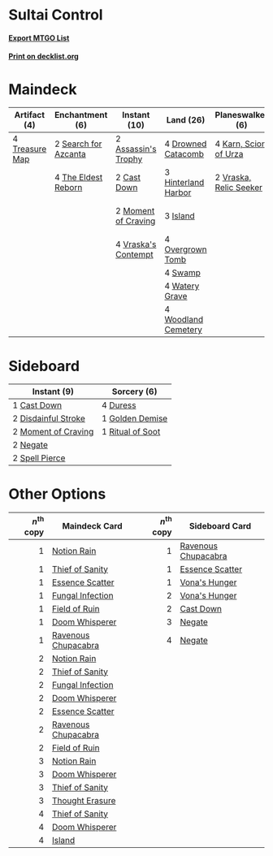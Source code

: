 # Sultai Control

#### [Export MTGO List](../collection/Sultai%20Control/Sultai%20Control.txt)
#### [Print on decklist.org](http://decklist.org/?deckmain=2%09Assassin's%20Trophy%0A2%09Cast%20Down%0A4%09Drowned%20Catacomb%0A2%09Golden%20Demise%0A3%09Hinterland%20Harbor%0A3%09Island%0A4%09Karn,%20Scion%20of%20Urza%0A2%09Moment%20of%20Craving%0A4%09Overgrown%20Tomb%0A2%09Ritual%20of%20Soot%0A2%09Search%20for%20Azcanta%0A4%09Swamp%0A4%09The%20Eldest%20Reborn%0A2%09Thought%20Erasure%0A4%09Treasure%20Map%0A4%09Vraska's%20Contempt%0A2%09Vraska,%20Relic%20Seeker%0A2%09Walk%20the%20Plank%0A4%09Watery%20Grave%0A4%09Woodland%20Cemetery&deckside=1%09Cast%20Down%0A2%09Disdainful%20Stroke%0A4%09Duress%0A1%09Golden%20Demise%0A2%09Moment%20of%20Craving%0A2%09Negate%0A1%09Ritual%20of%20Soot%0A2%09Spell%20Pierce)
# Maindeck

|                                      Artifact (4)                                       |                                        Enchantment (6)                                        |                                         Instant (10)                                         |                                          Land (26)                                           |                                        Planeswalker (6)                                         |                                        Sorcery (8)                                         |
|-----------------------------------------------------------------------------------------|-----------------------------------------------------------------------------------------------|----------------------------------------------------------------------------------------------|----------------------------------------------------------------------------------------------|-------------------------------------------------------------------------------------------------|--------------------------------------------------------------------------------------------|
|4 [Treasure Map](http://gatherer.wizards.com/Pages/Card/Details.aspx?multiverseid=435410)|2 [Search for Azcanta](http://gatherer.wizards.com/Pages/Card/Details.aspx?multiverseid=435226)|2 [Assassin's Trophy](http://gatherer.wizards.com/Pages/Card/Details.aspx?multiverseid=452902)|4 [Drowned Catacomb](http://gatherer.wizards.com/Pages/Card/Details.aspx?multiverseid=430633) |4 [Karn, Scion of Urza](http://gatherer.wizards.com/Pages/Card/Details.aspx?multiverseid=442889) |2 [Golden Demise](http://gatherer.wizards.com/Pages/Card/Details.aspx?multiverseid=439730)  |
|                                                                                         |4 [The Eldest Reborn](http://gatherer.wizards.com/Pages/Card/Details.aspx?multiverseid=442978) |2 [Cast Down](http://gatherer.wizards.com/Pages/Card/Details.aspx?multiverseid=442969)        |3 [Hinterland Harbor](http://gatherer.wizards.com/Pages/Card/Details.aspx?multiverseid=241988)|2 [Vraska, Relic Seeker](http://gatherer.wizards.com/Pages/Card/Details.aspx?multiverseid=435388)|2 [Ritual of Soot](http://gatherer.wizards.com/Pages/Card/Details.aspx?multiverseid=452834) |
|                                                                                         |                                                                                               |2 [Moment of Craving](http://gatherer.wizards.com/Pages/Card/Details.aspx?multiverseid=439736)|3 [Island](http://gatherer.wizards.com/Pages/Card/Details.aspx?multiverseid=439602)           |                                                                                                 |2 [Thought Erasure](http://gatherer.wizards.com/Pages/Card/Details.aspx?multiverseid=452956)|
|                                                                                         |                                                                                               |4 [Vraska's Contempt](http://gatherer.wizards.com/Pages/Card/Details.aspx?multiverseid=435283)|4 [Overgrown Tomb](http://gatherer.wizards.com/Pages/Card/Details.aspx?multiverseid=405103)   |                                                                                                 |2 [Walk the Plank](http://gatherer.wizards.com/Pages/Card/Details.aspx?multiverseid=435284) |
|                                                                                         |                                                                                               |                                                                                              |4 [Swamp](http://gatherer.wizards.com/Pages/Card/Details.aspx?multiverseid=439603)            |                                                                                                 |                                                                                            |
|                                                                                         |                                                                                               |                                                                                              |4 [Watery Grave](http://gatherer.wizards.com/Pages/Card/Details.aspx?multiverseid=405114)     |                                                                                                 |                                                                                            |
|                                                                                         |                                                                                               |                                                                                              |4 [Woodland Cemetery](http://gatherer.wizards.com/Pages/Card/Details.aspx?multiverseid=241983)|                                                                                                 |                                                                                            |


# Sideboard

|                                         Instant (9)                                          |                                        Sorcery (6)                                        |
|----------------------------------------------------------------------------------------------|-------------------------------------------------------------------------------------------|
|1 [Cast Down](http://gatherer.wizards.com/Pages/Card/Details.aspx?multiverseid=442969)        |4 [Duress](http://gatherer.wizards.com/Pages/Card/Details.aspx?multiverseid=270465)        |
|2 [Disdainful Stroke](http://gatherer.wizards.com/Pages/Card/Details.aspx?multiverseid=446776)|1 [Golden Demise](http://gatherer.wizards.com/Pages/Card/Details.aspx?multiverseid=439730) |
|2 [Moment of Craving](http://gatherer.wizards.com/Pages/Card/Details.aspx?multiverseid=439736)|1 [Ritual of Soot](http://gatherer.wizards.com/Pages/Card/Details.aspx?multiverseid=452834)|
|2 [Negate](http://gatherer.wizards.com/Pages/Card/Details.aspx?multiverseid=447135)           |                                                                                           |
|2 [Spell Pierce](http://gatherer.wizards.com/Pages/Card/Details.aspx?multiverseid=425876)     |                                                                                           |


# Other Options

|*n*<sup>th</sup> copy|                                        Maindeck Card                                         |*n*<sup>th</sup> copy|                                        Sideboard Card                                        |
|--------------------:|----------------------------------------------------------------------------------------------|--------------------:|----------------------------------------------------------------------------------------------|
|                    1|[Notion Rain](http://gatherer.wizards.com/Pages/Card/Details.aspx?multiverseid=452943)        |                    1|[Ravenous Chupacabra](http://gatherer.wizards.com/Pages/Card/Details.aspx?multiverseid=442093)|
|                    1|[Thief of Sanity](http://gatherer.wizards.com/Pages/Card/Details.aspx?multiverseid=452955)    |                    1|[Essence Scatter](http://gatherer.wizards.com/Pages/Card/Details.aspx?multiverseid=438446)    |
|                    1|[Essence Scatter](http://gatherer.wizards.com/Pages/Card/Details.aspx?multiverseid=438446)    |                    1|[Vona's Hunger](http://gatherer.wizards.com/Pages/Card/Details.aspx?multiverseid=439747)      |
|                    1|[Fungal Infection](http://gatherer.wizards.com/Pages/Card/Details.aspx?multiverseid=442982)   |                    2|[Vona's Hunger](http://gatherer.wizards.com/Pages/Card/Details.aspx?multiverseid=439747)      |
|                    1|[Field of Ruin](http://gatherer.wizards.com/Pages/Card/Details.aspx?multiverseid=435415)      |                    2|[Cast Down](http://gatherer.wizards.com/Pages/Card/Details.aspx?multiverseid=442969)          |
|                    1|[Doom Whisperer](http://gatherer.wizards.com/Pages/Card/Details.aspx?multiverseid=452819)     |                    3|[Negate](http://gatherer.wizards.com/Pages/Card/Details.aspx?multiverseid=447135)             |
|                    1|[Ravenous Chupacabra](http://gatherer.wizards.com/Pages/Card/Details.aspx?multiverseid=442093)|                    4|[Negate](http://gatherer.wizards.com/Pages/Card/Details.aspx?multiverseid=447135)             |
|                    2|[Notion Rain](http://gatherer.wizards.com/Pages/Card/Details.aspx?multiverseid=452943)        |                     |                                                                                              |
|                    2|[Thief of Sanity](http://gatherer.wizards.com/Pages/Card/Details.aspx?multiverseid=452955)    |                     |                                                                                              |
|                    2|[Fungal Infection](http://gatherer.wizards.com/Pages/Card/Details.aspx?multiverseid=442982)   |                     |                                                                                              |
|                    2|[Doom Whisperer](http://gatherer.wizards.com/Pages/Card/Details.aspx?multiverseid=452819)     |                     |                                                                                              |
|                    2|[Essence Scatter](http://gatherer.wizards.com/Pages/Card/Details.aspx?multiverseid=438446)    |                     |                                                                                              |
|                    2|[Ravenous Chupacabra](http://gatherer.wizards.com/Pages/Card/Details.aspx?multiverseid=442093)|                     |                                                                                              |
|                    2|[Field of Ruin](http://gatherer.wizards.com/Pages/Card/Details.aspx?multiverseid=435415)      |                     |                                                                                              |
|                    3|[Notion Rain](http://gatherer.wizards.com/Pages/Card/Details.aspx?multiverseid=452943)        |                     |                                                                                              |
|                    3|[Doom Whisperer](http://gatherer.wizards.com/Pages/Card/Details.aspx?multiverseid=452819)     |                     |                                                                                              |
|                    3|[Thief of Sanity](http://gatherer.wizards.com/Pages/Card/Details.aspx?multiverseid=452955)    |                     |                                                                                              |
|                    3|[Thought Erasure](http://gatherer.wizards.com/Pages/Card/Details.aspx?multiverseid=452956)    |                     |                                                                                              |
|                    4|[Thief of Sanity](http://gatherer.wizards.com/Pages/Card/Details.aspx?multiverseid=452955)    |                     |                                                                                              |
|                    4|[Doom Whisperer](http://gatherer.wizards.com/Pages/Card/Details.aspx?multiverseid=452819)     |                     |                                                                                              |
|                    4|[Island](http://gatherer.wizards.com/Pages/Card/Details.aspx?multiverseid=439602)             |                     |                                                                                              |

